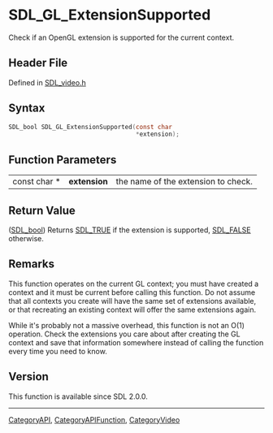 # SDL_GL_ExtensionSupported

Check if an OpenGL extension is supported for the current context.

## Header File

Defined in [SDL_video.h](https://github.com/libsdl-org/SDL/blob/SDL2/include/SDL_video.h)

## Syntax

```c
SDL_bool SDL_GL_ExtensionSupported(const char
                                   *extension);
```

## Function Parameters

|              |               |                                     |
| ------------ | ------------- | ----------------------------------- |
| const char * | **extension** | the name of the extension to check. |

## Return Value

([SDL_bool](SDL_bool)) Returns [SDL_TRUE](SDL_TRUE) if the extension is
supported, [SDL_FALSE](SDL_FALSE) otherwise.

## Remarks

This function operates on the current GL context; you must have created a
context and it must be current before calling this function. Do not assume
that all contexts you create will have the same set of extensions
available, or that recreating an existing context will offer the same
extensions again.

While it's probably not a massive overhead, this function is not an O(1)
operation. Check the extensions you care about after creating the GL
context and save that information somewhere instead of calling the function
every time you need to know.

## Version

This function is available since SDL 2.0.0.





----
[CategoryAPI](CategoryAPI), [CategoryAPIFunction](CategoryAPIFunction), [CategoryVideo](CategoryVideo)

